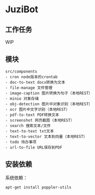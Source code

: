 # JuziBot

## 工作任务

WIP

## 模块

```
src/components
- cron node版本的crontab
- doc-to-text docx转换为文本
- file-manage 文件管理
- image-caption 图片转换为句子（本地REST）
- minio 对象存储
- obj-detection 图片中对象识别（本地REST）
- ocr 图片中文字识别（本地REST）
- pdf-to-text PDF转换文本
- screenshot 网页截图（本地REST）
- search 搜索文本/文件
- text-to-text txt文本
- text-to-vector 文本到向量（本地REST）
- todo 待办事项
- url-to-file URL保存到PDF
```

## 安装依赖

系统依赖：

```
apt-get install poppler-utils
```
